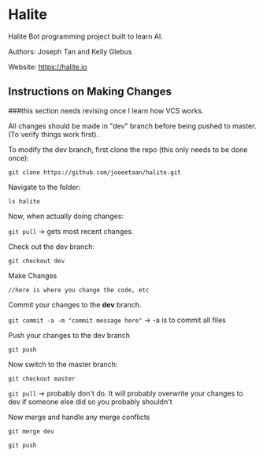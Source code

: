 # Halite

Halite Bot programming project built to learn AI.

Authors: Joseph Tan and Kelly Glebus

Website: https://halite.io

## Instructions on Making Changes  

###this section needs revising once I learn how VCS works.

All changes should be made in "dev" branch before being pushed to master. (To verify things work first).

To modify the dev branch, first clone the repo (this only needs to be done once):

`git clone https://github.com/jooeetaan/halite.git`

Navigate to the folder:

`ls halite`

Now, when actually doing changes:

`git pull` -> gets most recent changes.

Check out the dev branch:

`git checkout dev`

Make Changes

`//here is where you change the code, etc`

Commit your changes to the **dev** branch.

`git commit -a -m "commit message here"` -> -a is to commit all files

Push your changes to the dev branch

`git push`

Now switch to the master branch:

`git checkout master`

`git pull` -> probably don't do. It will probably overwrite your changes to dev if someone else did so you probably shouldn't

Now merge and handle any merge conflicts

`git merge dev`

`git push`
